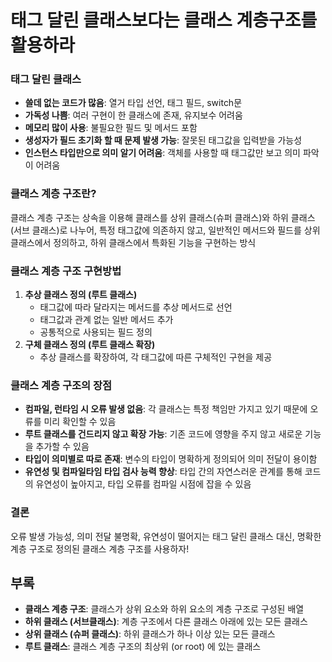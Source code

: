 # 태그 달린 클래스보다는 클래스 계층구조를 활용하라

### 태그 달린 클래스
- **쓸데 없는 코드가 많음**: 열거 타입 선언, 태그 필드, switch문
- **가독성 나쁨**: 여러 구현이 한 클래스에 존재, 유지보수 어려움
- **메모리 많이 사용**: 불필요한 필드 및 메서드 포함
- **생성자가 필드 초기화 할 때 문제 발생 가능**: 잘못된 태그값을 입력받을 가능성
- **인스턴스 타입만으로 의미 알기 어려움**: 객체를 사용할 때 태그값만 보고 의미 파악이 어려움

### 클래스 계층 구조란?
클래스 계층 구조는 상속을 이용해 클래스를 상위 클래스(슈퍼 클래스)와 하위 클래스(서브 클래스)로 나누어,
특정 태그값에 의존하지 않고, 일반적인 메서드와 필드를 상위 클래스에서 정의하고, 하위 클래스에서 특화된 기능을 구현하는 방식

### 클래스 계층 구조 구현방법
1. **추상 클래스 정의 (루트 클래스)**
   - 태그값에 따라 달라지는 메서드를 추상 메서드로 선언
   - 태그값과 관계 없는 일반 메서드 추가
   - 공통적으로 사용되는 필드 정의
2. **구체 클래스 정의 (루트 클래스 확장)**
   - 추상 클래스를 확장하여, 각 태그값에 따른 구체적인 구현을 제공

### 클래스 계층 구조의 장점
- **컴파일, 런타임 시 오류 발생 없음**: 각 클래스는 특정 책임만 가지고 있기 때문에 오류를 미리 확인할 수 있음
- **루트 클래스를 건드리지 않고 확장 가능**: 기존 코드에 영향을 주지 않고 새로운 기능을 추가할 수 있음
- **타입이 의미별로 따로 존재**: 변수의 타입이 명확하게 정의되어 의미 전달이 용이함
- **유연성 및 컴파일타임 타입 검사 능력 향상**: 타입 간의 자연스러운 관계를 통해 코드의 유연성이 높아지고, 타입 오류를 컴파일 시점에 잡을 수 있음

### 결론 
오류 발생 가능성, 의미 전달 불명확, 유연성이 떨어지는 태그 달린 클래스 대신, 명확한 계층 구조로 정의된 클래스 계층 구조를 사용하자!

## 부록
- **클래스 계층 구조**: 클래스가 상위 요소와 하위 요소의 계층 구조로 구성된 배열
- **하위 클래스 (서브클래스)**: 계층 구조에서 다른 클래스 아래에 있는 모든 클래스
- **상위 클래스 (슈퍼 클래스)**: 하위 클래스가 하나 이상 있는 모든 클래스
- **루트 클래스**: 클래스 계층 구조의 최상위 (or root) 에 있는 클래스
